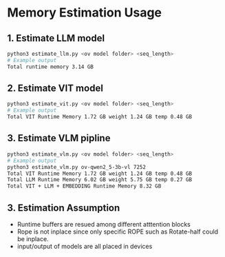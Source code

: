 # Memory Estimation Usage
## 1. Estimate LLM model
```bash
python3 estimate_llm.py <ov model folder> <seq_length>
# Example output
Total runtime memory 3.14 GB
```
## 2. Estimate VIT model
```bash
python3 estimate_vit.py <ov model folder> <seq_length>
# Example output
Total VIT Runtime Memory 1.72 GB weight 1.24 GB temp 0.48 GB
```
## 3. Estimate VLM pipline
```bash
python3 estimate_vlm.py <ov model folder> <seq_length>
# Example output
python3 estimate_vlm.py ov-qwen2_5-3b-vl 7252
Total VIT Runtime Memory 1.72 GB weight 1.24 GB temp 0.48 GB
Total LLM Runtime Memory 6.02 GB weight 5.75 GB temp 0.27 GB
Total VIT + LLM + EMBEDDING Runtime Memory 8.32 GB
```
## 3. Estimation Assumption
* Runtime buffers are resued among different atttention blocks
* Rope is not inplace since only specific ROPE such as Rotate-half could be inplace.
* input/output of models are all placed in devices